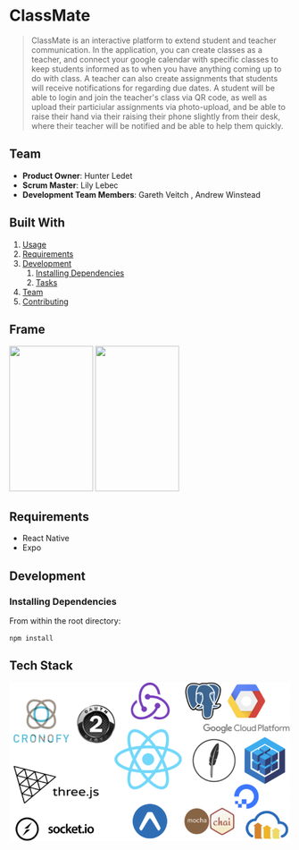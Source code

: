 # ClassMate

> ClassMate is an interactive platform to extend student and teacher communication. In the application, you can create classes as a teacher, and connect your google calendar with specific classes to keep students informed as to when you have anything coming up to do with class. A teacher can also create assignments that students will receive notifications for regarding due dates. A student will be able to login and join the teacher's class via QR code, as well as upload their particiular assignments via photo-upload, and be able to raise their hand via their raising their phone slightly from their desk, where their teacher will be notified and be able to help them quickly.

## Team

  - __Product Owner__: Hunter Ledet
  - __Scrum Master__: Lily Lebec
  - __Development Team Members__: Gareth Veitch , Andrew Winstead

## Built With

1. [Usage](#Usage)
1. [Requirements](#requirements)
1. [Development](#development)
    1. [Installing Dependencies](#installing-dependencies)
    1. [Tasks](#tasks)
1. [Team](#team)
1. [Contributing](#contributing)

## Frame

<img src="student.gif" class="img-fluid" height="260" width="150" alt="">
<img src="teacher.gif" class="img-fluid" height="260" width="150" alt="">


## Requirements

- React Native
- Expo

## Development

### Installing Dependencies

From within the root directory:

```
npm install
```

## Tech Stack
![VIEW](tech2.png)